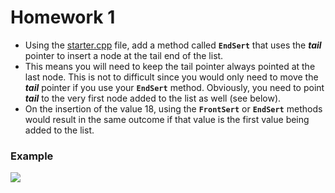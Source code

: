 Homework 1
==========

- Using the [starter.cpp](./starter.cpp) file, add a method called **`EndSert`** that uses the ***tail*** pointer to insert a node at the tail end of the list.
- This means you will need to keep the tail pointer always pointed at the last node. This is not to difficult since you would only need to move the ***tail*** pointer if you use your **`EndSert`** method. Obviously, you need to point ***tail*** to the very first node added to the list as well (see below).
- On the insertion of the value 18, using the **`FrontSert`** or **`EndSert`** methods would result in the same outcome if that value is the first value being added to the list. 

### Example

![](https://d3vv6lp55qjaqc.cloudfront.net/items/0U2R2P3R0E0z080R150O/linked_lsit.png?X-CloudApp-Visitor-Id=1094421)
